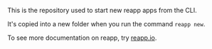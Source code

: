 This is the repository used to start new reapp apps from the CLI.

It's copied into a new folder when you run the command `reapp new`.

To see more documentation on reapp, try [reapp.io](http://reapp.io).